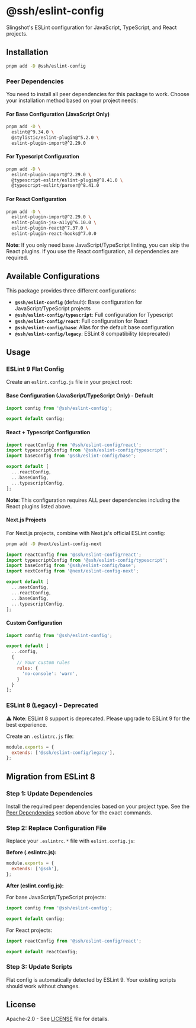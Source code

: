 # @ssh/eslint-config

Slingshot's ESLint configuration for JavaScript, TypeScript, and React projects.

## Installation

```bash
pnpm add -D @ssh/eslint-config
```

### Peer Dependencies

You need to install all peer dependencies for this package to work. Choose your installation method based on your project needs:

#### For Base Configuration (JavaScript Only)

```bash
pnpm add -D \
  eslint@^9.34.0 \
  @stylistic/eslint-plugin@^5.2.0 \
  eslint-plugin-import@^2.29.0
```

#### For Typescript Configuration

```bash
pnpm add -D \
  eslint-plugin-import@^2.29.0 \
  @typescript-eslint/eslint-plugin@^8.41.0 \
  @typescript-eslint/parser@^8.41.0
```

#### For React Configuration

```bash
pnpm add -D \
  eslint-plugin-import@^2.29.0 \
  eslint-plugin-jsx-a11y@^6.10.0 \
  eslint-plugin-react@^7.37.0 \
  eslint-plugin-react-hooks@^7.0.0
```

**Note**: If you only need base JavaScript/TypeScript linting, you can skip the React plugins. If you use the React configuration, all dependencies are required.

## Available Configurations

This package provides three different configurations:

- **`@ssh/eslint-config`** (default): Base configuration for JavaScript/TypeScript projects
- **`@ssh/eslint-config/typescript`**: Full configuration for Typescript
- **`@ssh/eslint-config/react`**: Full configuration for React
- **`@ssh/eslint-config/base`**: Alias for the default base configuration
- **`@ssh/eslint-config/legacy`**: ESLint 8 compatibility (deprecated)

## Usage

### ESLint 9 Flat Config

Create an `eslint.config.js` file in your project root:

#### Base Configuration (JavaScript/TypeScript Only) - Default
```javascript
import config from '@ssh/eslint-config';

export default config;
```


#### React + Typescript Configuration
```javascript
import reactConfig from '@ssh/eslint-config/react';
import typescriptConfig from '@ssh/eslint-config/typescript';
import baseConfig from '@ssh/eslint-config/base';

export default [
  ...reactConfig,
  ...baseConfig,
  ...typescriptConfig,
];
```

**Note**: This configuration requires ALL peer dependencies including the React plugins listed above.

#### Next.js Projects

For Next.js projects, combine with Next.js's official ESLint config:

```bash
pnpm add -D @next/eslint-config-next
```

```javascript
import reactConfig from '@ssh/eslint-config/react';
import typescriptConfig from '@ssh/eslint-config/typescript';
import baseConfig from '@ssh/eslint-config/base';
import nextConfig from '@next/eslint-config-next';

export default [
  ...nextConfig,
  ...reactConfig,
  ...baseConfig,
  ...typescriptConfig,
];
```

#### Custom Configuration
```javascript
import config from '@ssh/eslint-config';

export default [
  ...config,
  {
    // Your custom rules
    rules: {
      'no-console': 'warn',
    }
  }
];
```

### ESLint 8 (Legacy) - Deprecated

⚠️ **Note**: ESLint 8 support is deprecated. Please upgrade to ESLint 9 for the best experience.

Create an `.eslintrc.js` file:

```javascript
module.exports = {
  extends: ['@ssh/eslint-config/legacy'],
};
```

## Migration from ESLint 8

### Step 1: Update Dependencies

Install the required peer dependencies based on your project type. See the [Peer Dependencies](#peer-dependencies) section above for the exact commands.

### Step 2: Replace Configuration File
Replace your `.eslintrc.*` file with `eslint.config.js`:

**Before (.eslintrc.js):**
```javascript
module.exports = {
  extends: ['@ssh'],
};
```

**After (eslint.config.js):**

For base JavaScript/TypeScript projects:
```javascript
import config from '@ssh/eslint-config';

export default config;
```

For React projects:
```javascript
import reactConfig from '@ssh/eslint-config/react';

export default reactConfig;
```

### Step 3: Update Scripts
Flat config is automatically detected by ESLint 9. Your existing scripts should work without changes.

## License

Apache-2.0 - See [LICENSE](LICENSE) file for details.
